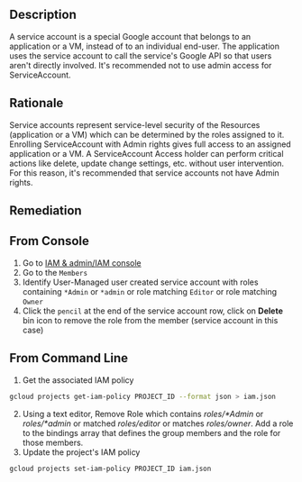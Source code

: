 ## Description

A service account is a special Google account that belongs to an application or a VM, instead of to an individual end-user. The application uses the service account to call the service's Google API so that users aren't directly involved. It's recommended not to use admin access
for ServiceAccount.

## Rationale

Service accounts represent service-level security of the Resources (application or a VM) which can be determined by the roles assigned to it. Enrolling ServiceAccount with Admin rights gives full access to an assigned application or a VM. A ServiceAccount Access holder can perform critical actions like delete, update change settings, etc. without user intervention. For this reason, it's recommended that service accounts not have Admin
rights.

## Remediation

## From Console

1. Go to [IAM & admin/IAM console](https://console.cloud.google.com/iam-admin/iam)
2. Go to the `Members`
3. Identify User-Managed user created service account with roles containing `*Admin` or `*admin` or role matching `Editor` or role matching `Owner`
4. Click the `pencil` at the end of the service account row, click on **Delete** bin icon to remove the role from the member (service account in this case)

## From Command Line

1. Get the associated IAM policy
  ```bash
  gcloud projects get-iam-policy PROJECT_ID --format json > iam.json
  ``` 
2. Using a text editor, Remove Role which contains _roles/*Admin_ or _roles/*admin_ or matched _roles/editor_ or matches _roles/owner_. Add a role to the bindings array that defines the group members and the role for those members.
3. Update the project's IAM policy
  ```bash
  gcloud projects set-iam-policy PROJECT_ID iam.json
  ```
